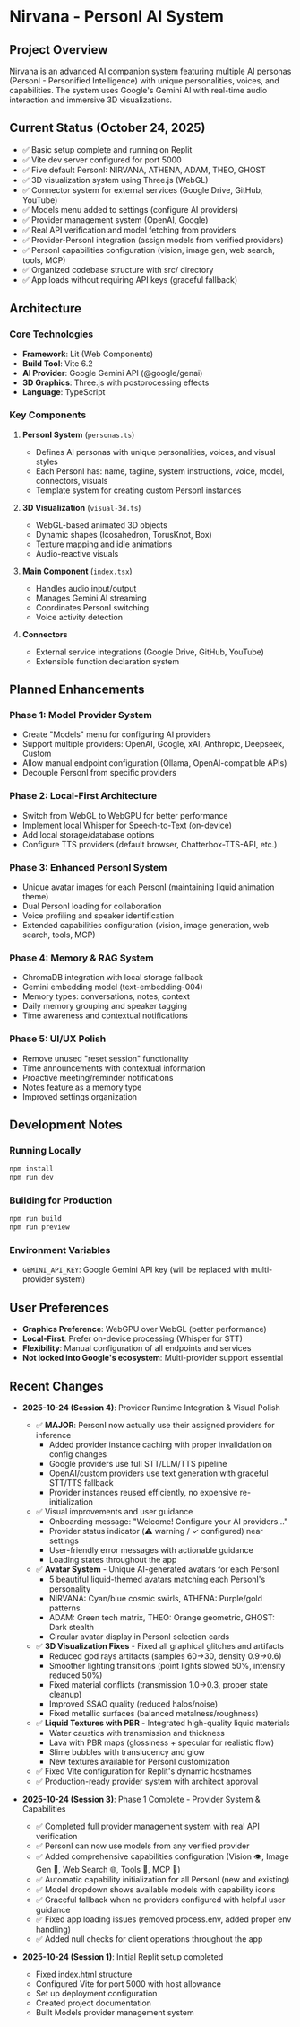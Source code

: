# Nirvana - PersonI AI System

## Project Overview
Nirvana is an advanced AI companion system featuring multiple AI personas (PersonI - Personified Intelligence) with unique personalities, voices, and capabilities. The system uses Google's Gemini AI with real-time audio interaction and immersive 3D visualizations.

## Current Status (October 24, 2025)
- ✅ Basic setup complete and running on Replit
- ✅ Vite dev server configured for port 5000
- ✅ Five default PersonI: NIRVANA, ATHENA, ADAM, THEO, GHOST
- ✅ 3D visualization system using Three.js (WebGL)
- ✅ Connector system for external services (Google Drive, GitHub, YouTube)
- ✅ Models menu added to settings (configure AI providers)
- ✅ Provider management system (OpenAI, Google)
- ✅ Real API verification and model fetching from providers
- ✅ Provider-PersonI integration (assign models from verified providers)
- ✅ PersonI capabilities configuration (vision, image gen, web search, tools, MCP)
- ✅ Organized codebase structure with src/ directory
- ✅ App loads without requiring API keys (graceful fallback)

## Architecture

### Core Technologies
- **Framework**: Lit (Web Components)
- **Build Tool**: Vite 6.2
- **AI Provider**: Google Gemini API (@google/genai)
- **3D Graphics**: Three.js with postprocessing effects
- **Language**: TypeScript

### Key Components
1. **PersonI System** (`personas.ts`)
   - Defines AI personas with unique personalities, voices, and visual styles
   - Each PersonI has: name, tagline, system instructions, voice, model, connectors, visuals
   - Template system for creating custom PersonI instances

2. **3D Visualization** (`visual-3d.ts`)
   - WebGL-based animated 3D objects
   - Dynamic shapes (Icosahedron, TorusKnot, Box)
   - Texture mapping and idle animations
   - Audio-reactive visuals

3. **Main Component** (`index.tsx`)
   - Handles audio input/output
   - Manages Gemini AI streaming
   - Coordinates PersonI switching
   - Voice activity detection

4. **Connectors**
   - External service integrations (Google Drive, GitHub, YouTube)
   - Extensible function declaration system

## Planned Enhancements

### Phase 1: Model Provider System
- Create "Models" menu for configuring AI providers
- Support multiple providers: OpenAI, Google, xAI, Anthropic, Deepseek, Custom
- Allow manual endpoint configuration (Ollama, OpenAI-compatible APIs)
- Decouple PersonI from specific providers

### Phase 2: Local-First Architecture
- Switch from WebGL to WebGPU for better performance
- Implement local Whisper for Speech-to-Text (on-device)
- Add local storage/database options
- Configure TTS providers (default browser, Chatterbox-TTS-API, etc.)

### Phase 3: Enhanced PersonI System
- Unique avatar images for each PersonI (maintaining liquid animation theme)
- Dual PersonI loading for collaboration
- Voice profiling and speaker identification
- Extended capabilities configuration (vision, image generation, web search, tools, MCP)

### Phase 4: Memory & RAG System
- ChromaDB integration with local storage fallback
- Gemini embedding model (text-embedding-004)
- Memory types: conversations, notes, context
- Daily memory grouping and speaker tagging
- Time awareness and contextual notifications

### Phase 5: UI/UX Polish
- Remove unused "reset session" functionality
- Time announcements with contextual information
- Proactive meeting/reminder notifications
- Notes feature as a memory type
- Improved settings organization

## Development Notes

### Running Locally
```bash
npm install
npm run dev
```

### Building for Production
```bash
npm run build
npm run preview
```

### Environment Variables
- `GEMINI_API_KEY`: Google Gemini API key (will be replaced with multi-provider system)

## User Preferences
- **Graphics Preference**: WebGPU over WebGL (better performance)
- **Local-First**: Prefer on-device processing (Whisper for STT)
- **Flexibility**: Manual configuration of all endpoints and services
- **Not locked into Google's ecosystem**: Multi-provider support essential

## Recent Changes
- **2025-10-24 (Session 4)**: Provider Runtime Integration & Visual Polish
  - ✅ **MAJOR**: PersonI now actually use their assigned providers for inference
    - Added provider instance caching with proper invalidation on config changes
    - Google providers use full STT/LLM/TTS pipeline
    - OpenAI/custom providers use text generation with graceful STT/TTS fallback
    - Provider instances reused efficiently, no expensive re-initialization
  - ✅ Visual improvements and user guidance
    - Onboarding message: "Welcome! Configure your AI providers..."
    - Provider status indicator (⚠️ warning / ✓ configured) near settings
    - User-friendly error messages with actionable guidance
    - Loading states throughout the app
  - ✅ **Avatar System** - Unique AI-generated avatars for each PersonI
    - 5 beautiful liquid-themed avatars matching each PersonI's personality
    - NIRVANA: Cyan/blue cosmic swirls, ATHENA: Purple/gold patterns
    - ADAM: Green tech matrix, THEO: Orange geometric, GHOST: Dark stealth
    - Circular avatar display in PersonI selection cards
  - ✅ **3D Visualization Fixes** - Fixed all graphical glitches and artifacts
    - Reduced god rays artifacts (samples 60→30, density 0.9→0.6)
    - Smoother lighting transitions (point lights slowed 50%, intensity reduced 50%)
    - Fixed material conflicts (transmission 1.0→0.3, proper state cleanup)
    - Improved SSAO quality (reduced halos/noise)
    - Fixed metallic surfaces (balanced metalness/roughness)
  - ✅ **Liquid Textures with PBR** - Integrated high-quality liquid materials
    - Water caustics with transmission and thickness
    - Lava with PBR maps (glossiness + specular for realistic flow)
    - Slime bubbles with translucency and glow
    - New textures available for PersonI customization
  - ✅ Fixed Vite configuration for Replit's dynamic hostnames
  - ✅ Production-ready provider system with architect approval
  
- **2025-10-24 (Session 3)**: Phase 1 Complete - Provider System & Capabilities
  - ✅ Completed full provider management system with real API verification
  - ✅ PersonI can now use models from any verified provider
  - ✅ Added comprehensive capabilities configuration (Vision 👁️, Image Gen 🎨, Web Search 🌐, Tools 🔧, MCP 🔌)
  - ✅ Automatic capability initialization for all PersonI (new and existing)
  - ✅ Model dropdown shows available models with capability icons
  - ✅ Graceful fallback when no providers configured with helpful user guidance
  - ✅ Fixed app loading issues (removed process.env, added proper env handling)
  - ✅ Added null checks for client operations throughout the app
  
- **2025-10-24 (Session 1)**: Initial Replit setup completed
  - Fixed index.html structure
  - Configured Vite for port 5000 with host allowance
  - Set up deployment configuration
  - Created project documentation
  - Built Models provider management system
